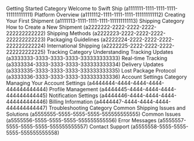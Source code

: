 Getting Started Category
Welcome to Swift Ship (a1111111-1111-1111-1111-111111111111)
Platform Overview (a1111112-1111-1111-1111-111111111112)
Creating Your First Shipment (a1111113-1111-1111-1111-111111111113)
Shipping Category
How to Create a New Shipment (a2222222-2222-2222-2222-222222222222)
Shipping Methods (a2222223-2222-2222-2222-222222222223)
Packaging Guidelines (a2222224-2222-2222-2222-222222222224)
International Shipping (a2222225-2222-2222-2222-222222222225)
Tracking Category
Understanding Tracking Updates (a3333333-3333-3333-3333-333333333333)
Real-time Tracking (a3333334-3333-3333-3333-333333333334)
Delivery Updates (a3333335-3333-3333-3333-333333333335)
Lost Package Protocol (a3333336-3333-3333-3333-333333333336)
Account Settings Category
Managing Your Account Settings (a4444444-4444-4444-4444-444444444444)
Profile Management (a4444445-4444-4444-4444-444444444445)
Notification Settings (a4444446-4444-4444-4444-444444444446)
Billing Information (a4444447-4444-4444-4444-444444444447)
Troubleshooting Category
Common Shipping Issues and Solutions (a5555555-5555-5555-5555-555555555555)
Common Issues (a5555556-5555-5555-5555-555555555556)
Error Messages (a5555557-5555-5555-5555-555555555557)
Contact Support (a5555558-5555-5555-5555-555555555558)
